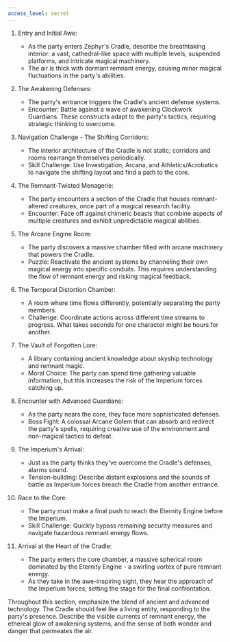 ```yaml
---
access_level: secret
---
```


1. Entry and Initial Awe:
   - As the party enters Zephyr's Cradle, describe the breathtaking interior: a vast, cathedral-like space with multiple levels, suspended platforms, and intricate magical machinery.
   - The air is thick with dormant remnant energy, causing minor magical fluctuations in the party's abilities.

2. The Awakening Defenses:
   - The party's entrance triggers the Cradle's ancient defense systems.
   - Encounter: Battle against a wave of awakening Clockwork Guardians. These constructs adapt to the party's tactics, requiring strategic thinking to overcome.

3. Navigation Challenge - The Shifting Corridors:
   - The interior architecture of the Cradle is not static; corridors and rooms rearrange themselves periodically.
   - Skill Challenge: Use Investigation, Arcana, and Athletics/Acrobatics to navigate the shifting layout and find a path to the core.

4. The Remnant-Twisted Menagerie:
   - The party encounters a section of the Cradle that houses remnant-altered creatures, once part of a magical research facility.
   - Encounter: Face off against chimeric beasts that combine aspects of multiple creatures and exhibit unpredictable magical abilities.

5. The Arcane Engine Room:
   - The party discovers a massive chamber filled with arcane machinery that powers the Cradle.
   - Puzzle: Reactivate the ancient systems by channeling their own magical energy into specific conduits. This requires understanding the flow of remnant energy and risking magical feedback.

6. The Temporal Distortion Chamber:
   - A room where time flows differently, potentially separating the party members.
   - Challenge: Coordinate actions across different time streams to progress. What takes seconds for one character might be hours for another.

7. The Vault of Forgotten Lore:
   - A library containing ancient knowledge about skyship technology and remnant magic.
   - Moral Choice: The party can spend time gathering valuable information, but this increases the risk of the Imperium forces catching up.

8. Encounter with Advanced Guardians:
   - As the party nears the core, they face more sophisticated defenses.
   - Boss Fight: A colossal Arcane Golem that can absorb and redirect the party's spells, requiring creative use of the environment and non-magical tactics to defeat.

9. The Imperium's Arrival:
   - Just as the party thinks they've overcome the Cradle's defenses, alarms sound.
   - Tension-building: Describe distant explosions and the sounds of battle as Imperium forces breach the Cradle from another entrance.

10. Race to the Core:
    - The party must make a final push to reach the Eternity Engine before the Imperium.
    - Skill Challenge: Quickly bypass remaining security measures and navigate hazardous remnant energy flows.

11. Arrival at the Heart of the Cradle:
    - The party enters the core chamber, a massive spherical room dominated by the Eternity Engine - a swirling vortex of pure remnant energy.
    - As they take in the awe-inspiring sight, they hear the approach of the Imperium forces, setting the stage for the final confrontation.

Throughout this section, emphasize the blend of ancient and advanced technology. The Cradle should feel like a living entity, responding to the party's presence. Describe the visible currents of remnant energy, the ethereal glow of awakening systems, and the sense of both wonder and danger that permeates the air.